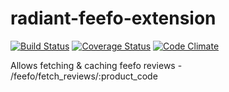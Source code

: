 radiant-feefo-extension
=======================

[![Build Status](https://travis-ci.org/sealink/radiant-feefo-extension.png?branch=master)](https://travis-ci.org/sealink/radiant-feefo-extension)
[![Coverage Status](https://coveralls.io/repos/sealink/radiant-feefo-extension/badge.png)](https://coveralls.io/r/sealink/radiant-feefo-extension)
[![Code Climate](https://codeclimate.com/github/sealink/radiant-feefo-extension.png)](https://codeclimate.com/github/sealink/radiant-feefo-extension)

Allows fetching & caching feefo reviews - /feefo/fetch_reviews/:product_code  

